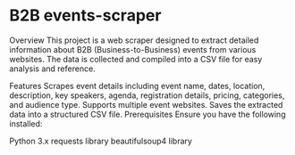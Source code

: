 # B2B events-scraper

Overview
This project is a web scraper designed to extract detailed information about B2B (Business-to-Business) events from various websites. The data is collected and compiled into a CSV file for easy analysis and reference.

Features
Scrapes event details including event name, dates, location, description, key speakers, agenda, registration details, pricing, categories, and audience type.
Supports multiple event websites.
Saves the extracted data into a structured CSV file.
Prerequisites
Ensure you have the following installed:

Python 3.x
requests library
beautifulsoup4 library
